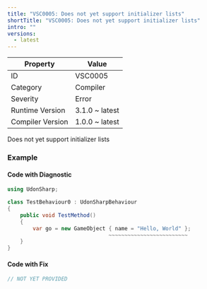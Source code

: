 ```yaml
---
title: "VSC0005: Does not yet support initializer lists"
shortTitle: "VSC0005: Does not yet support initializer lists"
intro: ""
versions:
  - latest
---
```


| Property         | Value          |
| ---------------- | -------------- |
| ID               | VSC0005        |
| Category         | Compiler       |
| Severity         | Error          |
| Runtime Version  | 3.1.0 ~ latest |
| Compiler Version | 1.0.0 ~ latest |

Does not yet support initializer lists

### Example

#### Code with Diagnostic

```csharp
using UdonSharp;

class TestBehaviour0 : UdonSharpBehaviour
{
    public void TestMethod()
    {
        var go = new GameObject { name = "Hello, World" };
                                ~~~~~~~~~~~~~~~~~~~~~~~~~
    }
}
```

#### Code with Fix

```csharp
// NOT YET PROVIDED
```
